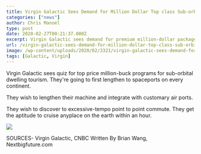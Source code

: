 ```yaml
---
title: Virgin Galactic Sees Demand for Million Dollar Top class Sub-orbital Tourism
categories: ["news"]
author: Chris Manoel
type: post
date: 2020-02-27T00:21:37.000Z
excerpt: Virgin Galactic sees demand for premium million-dollar packages for sub-orbital space tourism. They will first expand to spaceports on every continent. They want to expand their system and integrate with regular air ports. They want to get to high-speed point to point travel. They have the potential to fly anywhere in the world within an&hellip;
url: /virgin-galactic-sees-demand-for-million-dollar-top-class-sub-orbital-tourism/
image: /wp-content/uploads/2020/02/3321/virgin-galactic-sees-demand-for-million-dollar-top-class-sub-orbital-tourism.jpg
tags: [Galactic, Virgin]
---
```


Virgin Galactic sees quiz for top price million-buck programs for sub-orbital dwelling tourism. They're going to first lengthen to spaceports on every continent.

They wish to lengthen their machine and integrate with customary air ports.

They wish to discover to excessive-tempo point to point commute. They get the aptitude to cruise anyplace on the earth within an hour.

![](https://www.nextbigfuture.com/wp-content/uploads/2020/02/Screen-Shot-2020-02-26-at-11.02.56-AM-1024x469.jpg)

SOURCES- Virgin Galactic, CNBC Written By Brian Wang, Nextbigfuture.com
